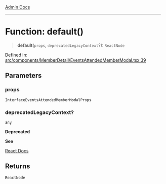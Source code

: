 [Admin Docs](/)

***

# Function: default()

> **default**(`props`, `deprecatedLegacyContext`?): `ReactNode`

Defined in: [src/components/MemberDetail/EventsAttendedMemberModal.tsx:39](https://github.com/abhassen44/talawa-admin/blob/bb7b6d5252385a81ad100b897eb0cba4f7ba10d2/src/components/MemberDetail/EventsAttendedMemberModal.tsx#L39)

## Parameters

### props

`InterfaceEventsAttendedMemberModalProps`

### deprecatedLegacyContext?

`any`

**Deprecated**

**See**

[React Docs](https://legacy.reactjs.org/docs/legacy-context.html#referencing-context-in-lifecycle-methods)

## Returns

`ReactNode`
